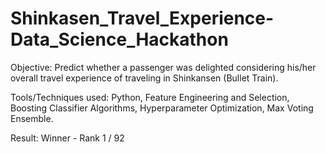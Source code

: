 # Shinkasen_Travel_Experience-Data_Science_Hackathon

Objective: Predict whether a passenger was delighted considering his/her overall travel experience of traveling in Shinkansen (Bullet Train).

Tools/Techniques used: Python, Feature Engineering and Selection, Boosting Classifier Algorithms, Hyperparameter Optimization, Max Voting Ensemble.

Result: Winner - Rank 1 / 92

